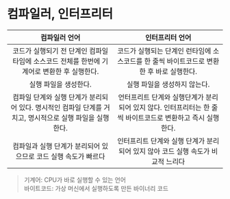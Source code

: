 # 컴파일러, 인터프리터

| 컴파일러 언어 | 인터프리터 언어 |
|:---:|:---:|
|코드가 실행되기 전 단계인 컴파일 타임에 소스코드 전체를 한번에 기계어로 변환한 후 실행한다. | 코드가 실행되는 단계인 런타임에 소스코드를 한 줄씩 바이트코드로 변환한 후 바로 실행한다.
실행 파일을 생성한다. | 실행 파일을 생성하지 않는다.
컴파일 단계와 실행 단계가 분리되어 있다. 명시적인 컴파일 단계를 거치고, 명시적으로 실행 파일을 실행한다. | 언터프리트 단계와 실행단계가 분리되어 있지 않다. 인터프리터는 한 줄씩 바이트코드로 변환하고 즉시 실행한다. |
컴파일과 실행 단계가 분리되어 있으므로 코드 실행 속도가 빠르다 | 인터프리트 단계와 실행 단계가 분리되어 있지 않아 코드 실행 속도가 비교적 느리다 |

> 기계어: CPU가 바로 실행할 수 있는 언어  
> 바이트코드: 가상 머신에서 실행하도록 만든 바이너리 코드
